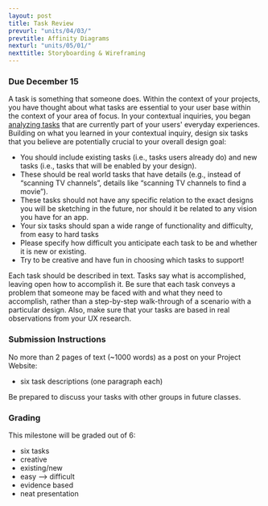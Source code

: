 ```yaml
---
layout: post
title: Task Review
prevurl: "units/04/03/"
prevtitle: Affinity Diagrams
nexturl: "units/05/01/"
nexttitle: Storyboarding & Wireframing
---
```


### Due December 15

A task is something that someone does. Within the context of your projects, you have thought about what tasks are essential to your user base within the context of your area of focus. In your contextual inquiries, you began [analyzing tasks](https://github.com/mrgrunebaum-hm/mobileapps/blob/master/units/04/Task%20Analysis.png) that are currently part of your users' everyday experiences. Building on what you learned in your contextual inquiry, design six tasks that you believe are potentially crucial to your overall design goal:

  - You should include existing tasks (i.e., tasks users already do) and new tasks (i.e., tasks that will be enabled by your design).
  - These should be real world tasks that have details (e.g., instead of “scanning TV channels”, details like “scanning TV channels to find a movie”).
  - These tasks should not have any specific relation to the exact designs you will be sketching in the future, nor should it be related to any vision you have for an app.
  - Your six tasks should span a wide range of functionality and difficulty, from easy to hard tasks
  - Please specify how difficult you anticipate each task to be and whether it is new or existing.
  - Try to be creative and have fun in choosing which tasks to support!

Each task should be described in text. Tasks say what is accomplished, leaving open how to accomplish it. Be sure that each task conveys a problem that someone may be faced with and what they need to accomplish, rather than a step-by-step walk-through of a scenario with a particular design. Also, make sure that your tasks are based in real observations from your UX research.

### Submission Instructions

No more than 2 pages of text (~1000 words) as a post on your Project Website:

  - six task descriptions (one paragraph each)
  
Be prepared to discuss your tasks with other groups in future classes.

### Grading

This milestone will be graded out of 6:

  - six tasks
  - creative
  - existing/new
  - easy --> difficult
  - evidence based
  - neat presentation
